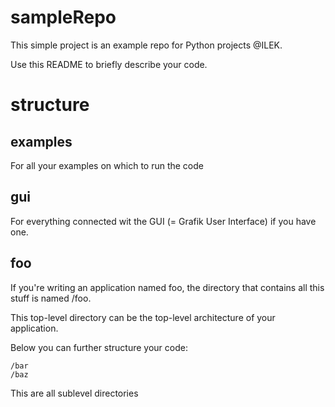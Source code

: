 # sampleRepo
This simple project is an example repo for Python projects @ILEK. 

Use this README to briefly describe your code.

# structure

## examples
For all your examples on which to run the code

## gui
For everything connected wit the GUI (= Grafik User Interface) if you have one.

## foo
If you're writing an application named foo, the directory that contains all this stuff is named /foo.

This top-level directory can be the top-level architecture of your application.

Below you can further structure your code:

    /bar
    /baz

This are all sublevel directories




